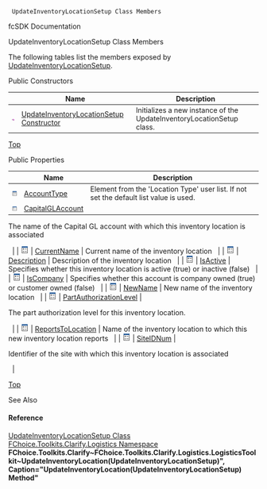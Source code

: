 ﻿     UpdateInventoryLocationSetup Class Members                                                   

fcSDK Documentation

UpdateInventoryLocationSetup Class Members

The following tables list the members exposed by [UpdateInventoryLocationSetup](FChoice.Toolkits.Clarify~FChoice.Toolkits.Clarify.Logistics.UpdateInventoryLocationSetup.md).

Public Constructors

|   | Name | Description |
| --- | --- | --- |
| ![Public Constructor](dotnetimages/publicConstructor.png) | [UpdateInventoryLocationSetup Constructor](FChoice.Toolkits.Clarify~FChoice.Toolkits.Clarify.Logistics.UpdateInventoryLocationSetup~_ctor.md) | Initializes a new instance of the UpdateInventoryLocationSetup class.   |

[Top](#top)

Public Properties

|   | Name | Description |
| --- | --- | --- |
| ![Public Property](dotnetimages/publicProperty.png) | [AccountType](FChoice.Toolkits.Clarify~FChoice.Toolkits.Clarify.Logistics.UpdateInventoryLocationSetup~AccountType.md) | Element from the 'Location Type' user list. If not set the default list value is used.   |
| ![Public Property](dotnetimages/publicProperty.png) | [CapitalGLAccount](FChoice.Toolkits.Clarify~FChoice.Toolkits.Clarify.Logistics.UpdateInventoryLocationSetup~CapitalGLAccount.md) | 
The name of the Capital GL account with which this inventory location is associated

  |
| ![Public Property](dotnetimages/publicProperty.png) | [CurrentName](FChoice.Toolkits.Clarify~FChoice.Toolkits.Clarify.Logistics.UpdateInventoryLocationSetup~CurrentName.md) | Current name of the inventory location   |
| ![Public Property](dotnetimages/publicProperty.png) | [Description](FChoice.Toolkits.Clarify~FChoice.Toolkits.Clarify.Logistics.UpdateInventoryLocationSetup~Description.md) | Description of the inventory location   |
| ![Public Property](dotnetimages/publicProperty.png) | [IsActive](FChoice.Toolkits.Clarify~FChoice.Toolkits.Clarify.Logistics.UpdateInventoryLocationSetup~IsActive.md) | Specifies whether this inventory location is active (true) or inactive (false)   |
| ![Public Property](dotnetimages/publicProperty.png) | [IsCompany](FChoice.Toolkits.Clarify~FChoice.Toolkits.Clarify.Logistics.UpdateInventoryLocationSetup~IsCompany.md) | Specifies whether this account is company owned (true) or customer owned (false)   |
| ![Public Property](dotnetimages/publicProperty.png) | [NewName](FChoice.Toolkits.Clarify~FChoice.Toolkits.Clarify.Logistics.UpdateInventoryLocationSetup~NewName.md) | New name of the inventory location   |
| ![Public Property](dotnetimages/publicProperty.png) | [PartAuthorizationLevel](FChoice.Toolkits.Clarify~FChoice.Toolkits.Clarify.Logistics.UpdateInventoryLocationSetup~PartAuthorizationLevel.md) | 

The part authorization level for this inventory location.

  |
| ![Public Property](dotnetimages/publicProperty.png) | [ReportsToLocation](FChoice.Toolkits.Clarify~FChoice.Toolkits.Clarify.Logistics.UpdateInventoryLocationSetup~ReportsToLocation.md) | Name of the inventory location to which this new inventory location reports   |
| ![Public Property](dotnetimages/publicProperty.png) | [SiteIDNum](FChoice.Toolkits.Clarify~FChoice.Toolkits.Clarify.Logistics.UpdateInventoryLocationSetup~SiteIDNum.md) | 

Identifier of the site with which this inventory location is associated

  |

[Top](#top)

See Also

#### Reference

[UpdateInventoryLocationSetup Class](FChoice.Toolkits.Clarify~FChoice.Toolkits.Clarify.Logistics.UpdateInventoryLocationSetup.md)  
[FChoice.Toolkits.Clarify.Logistics Namespace](FChoice.Toolkits.Clarify~FChoice.Toolkits.Clarify.Logistics_namespace.md)  
**FChoice.Toolkits.Clarify~FChoice.Toolkits.Clarify.Logistics.LogisticsToolkit~UpdateInventoryLocation(UpdateInventoryLocationSetup)", Caption="UpdateInventoryLocation(UpdateInventoryLocationSetup) Method"**